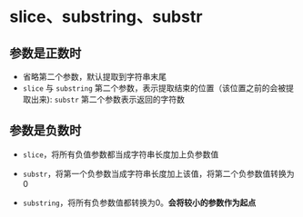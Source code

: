 # slice、substring、substr

## 参数是正数时

- 省略第二个参数，默认提取到字符串末尾
- `slice` 与 `substring` 第二个参数，表示提取结束的位置（该位置之前的会被提取出来):  `substr` 第二个参数表示返回的字符数

## 参数是负数时

- `slice`，将所有负值参数都当成字符串长度加上负参数值

- `substr`，将第一个负参数当成字符串长度加上该值，将第二个负参数值转换为0
- `substring`，将所有负参数值都转换为0。**会将较小的参数作为起点**

